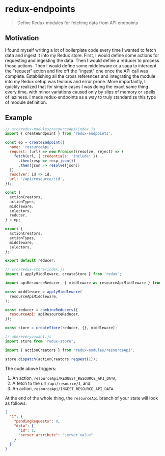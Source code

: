 # redux-endpoints
> Define Redux modules for fetching data from API endpoints

## Motivation
I found myself writing a lot of boilerplate code every time I wanted to fetch data and ingest it into my Redux store. First, I would define some actions for requesting and ingesting the data. Then I would define a reducer to process those actions. Then I would define some middleware or a saga to intercept the "request" action and fire off the "ingest" one once the API call was complete. Establishing all the cross references and integrating the module into my Redux setup was tedious and error prone. More importantly, I quickly realized that for simple cases I was doing the exact same thing every time, with minor variations caused only by slips of memory or spells of laziness. I made redux-endpoints as a way to truly standardize this type of module definition.

## Example
```js
// src/redux-modules/resourceApi/index.js
import { createEndpoint } from 'redux-endpoints';

const ep = createEndpoint({
  name: 'resourceApi',
  request: (url) => new Promise((resolve, reject) => (
    fetch(url, { credentials: 'include' })
      .then(resp => resp.json())
      .then(json => resolve(json))
  )),
  resolver: id => id,
  url: '/api/resource/:id',
});

const {
  actionCreators,
  actionTypes,
  middleware,
  selectors,
  reducer,
} = ep;

export {
  actionCreators,
  actionTypes,
  middleware,
  selectors,
};

export default reducer;
```

```js
// src/redux-store/index.js
import { applyMiddleware, createStore } from 'redux';

import apiResourceReducer, { middleware as resourceApiMiddleware } from 'redux-modules/resourceApi';

const middleware = applyMiddleware(
  resourceApiMiddleware,
);

const reducer = combineReducers({
  resourceApi: apiResourceReducer,
});

const store = createStore(reducer, {}, middleware);
```

```js
// whereveryouwant.js
import store from 'redux-store';

import { actionCreators } from 'redux-modules/resourceApi';

store.dispatch(actionCreators.request(1));
```

The code above triggers:
1. An action, `resourceApi/REQUEST_RESOURCE_API_DATA`,
1. A fetch to the url `/api/resource/1`, and
1. An action, `resourceApi/INGEST_RESOURCE_API_DATA`.

At the end of the whole thing, the `resourceApi` branch of your state will look as follows:
```json
{
  "1": {
    "pendingRequests": 0,
    "data": {
      "id": 1,
      "server_attribute": "server_value"
    }
  }
}
```
